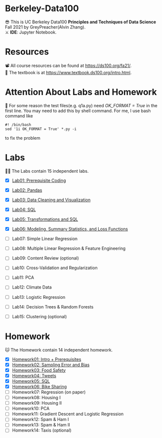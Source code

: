# Berkeley-Data100
😎 This is UC Berkeley Data100 **Principles and Techniques of Data Science** Fall 2021 by GreyPreacher(Alvin Zhang).  
⚔ **IDE**: Jupyter Notebook.

# Resources
📽 All course resources can be found at https://ds100.org/fa21/.  
📖 The textbook is at https://www.textbook.ds100.org/intro.html.

# Attention About Labs and Homework
🎃 For some reason the test files(e.g. q1a.py) need *OK_FORMAT = True* in the first line. You may need to add this by shell command. For me, I use bash command like  

    #! /bin/bash  
    sed '1i OK_FORMAT = True' *.py -i  

to fix the problem

# Labs
🐱‍👓 The Labs contain 15 independent labs. 

- [x] [Lab01: Prerequisite Coding](https://github.com/GreyPreacher/Berkeley-Data100/tree/main/Lab/lab01)
- [x] [Lab02: Pandas](https://github.com/GreyPreacher/Berkeley-Data100/tree/main/Lab/lab02)
- [x] [Lab03: Data Cleaning and Visualization](https://github.com/GreyPreacher/Berkeley-Data100/tree/main/Lab/lab03)
- [x] [Lab04: SQL](https://github.com/GreyPreacher/Berkeley-Data100/tree/main/Lab/lab04)
- [x] [Lab05: Transformations and SQL](https://github.com/GreyPreacher/Berkeley-Data100/tree/main/Lab/lab05) 
- [x] [Lab06: Modeling, Summary Statistics, and Loss Functions](https://github.com/GreyPreacher/Berkeley-Data100/tree/main/Lab/lab06)
- [ ] Lab07: Simple Linear Regression
- [ ] Lab08: Multiple Linear Regression & Feature Engineering
- [ ] Lab09: Content Review (optional)
- [ ] Lab10: Cross-Validation and Regularization
- [ ] Lab11: PCA
- [ ] Lab12: Climate Data 
- [ ] Lab13: Logistic Regression
- [ ] Lab14: Decision Trees & Random Forests
- [ ] Lab15: Clustering (optional)


# Homework
🐱 The Homework contain 14 independent homework. 

- [x] [Homework01: Intro + Prerequisites](https://github.com/GreyPreacher/Berkeley-Data100/tree/main/Homework/hw1)
- [x] [Homework02: Sampling Error and Bias](https://github.com/GreyPreacher/Berkeley-Data100/tree/main/Homework/hw2)
- [x] [Homework03: Food Safety](https://github.com/GreyPreacher/Berkeley-Data100/tree/main/Homework/hw3)
- [x] [Homework04: Tweets](https://github.com/GreyPreacher/Berkeley-Data100/tree/main/Homework/hw4)
- [x] [Homework05: SQL](https://github.com/GreyPreacher/Berkeley-Data100/tree/main/Homework/hw5)
- [x] [Homework06: Bike Sharing](https://github.com/GreyPreacher/Berkeley-Data100/tree/main/Homework/hw6)
- [ ] Homework07: Regression (on paper)
- [ ] Homework08: Housing I 
- [ ] Homework09: Housing II
- [ ] Homework10: PCA
- [ ] Homework11: Gradient Descent and Logistic Regression
- [ ] Homework12: Spam & Ham I 
- [ ] Homework13: Spam & Ham II
- [ ] Homework14: Taxis (optional)
